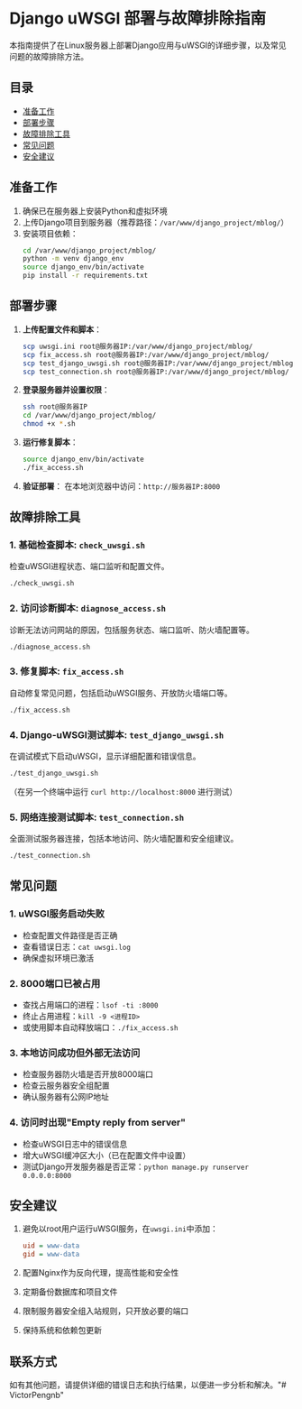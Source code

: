 # Django uWSGI 部署与故障排除指南

本指南提供了在Linux服务器上部署Django应用与uWSGI的详细步骤，以及常见问题的故障排除方法。

## 目录
- [准备工作](#准备工作)
- [部署步骤](#部署步骤)
- [故障排除工具](#故障排除工具)
- [常见问题](#常见问题)
- [安全建议](#安全建议)

## 准备工作
1. 确保已在服务器上安装Python和虚拟环境
2. 上传Django项目到服务器（推荐路径：`/var/www/django_project/mblog/`）
3. 安装项目依赖：
   ```bash
   cd /var/www/django_project/mblog/
   python -m venv django_env
   source django_env/bin/activate
   pip install -r requirements.txt
   ```

## 部署步骤
1. **上传配置文件和脚本**：
   ```bash
   scp uwsgi.ini root@服务器IP:/var/www/django_project/mblog/
   scp fix_access.sh root@服务器IP:/var/www/django_project/mblog/
   scp test_django_uwsgi.sh root@服务器IP:/var/www/django_project/mblog/
   scp test_connection.sh root@服务器IP:/var/www/django_project/mblog/
   ```

2. **登录服务器并设置权限**：
   ```bash
   ssh root@服务器IP
   cd /var/www/django_project/mblog/
   chmod +x *.sh
   ```

3. **运行修复脚本**：
   ```bash
   source django_env/bin/activate
   ./fix_access.sh
   ```

4. **验证部署**：
   在本地浏览器中访问：`http://服务器IP:8000`

## 故障排除工具

### 1. 基础检查脚本: `check_uwsgi.sh`
   检查uWSGI进程状态、端口监听和配置文件。
   ```bash
   ./check_uwsgi.sh
   ```

### 2. 访问诊断脚本: `diagnose_access.sh`
   诊断无法访问网站的原因，包括服务状态、端口监听、防火墙配置等。
   ```bash
   ./diagnose_access.sh
   ```

### 3. 修复脚本: `fix_access.sh`
   自动修复常见问题，包括启动uWSGI服务、开放防火墙端口等。
   ```bash
   ./fix_access.sh
   ```

### 4. Django-uWSGI测试脚本: `test_django_uwsgi.sh`
   在调试模式下启动uWSGI，显示详细配置和错误信息。
   ```bash
   ./test_django_uwsgi.sh
   ```
   （在另一个终端中运行 `curl http://localhost:8000` 进行测试）

### 5. 网络连接测试脚本: `test_connection.sh`
   全面测试服务器连接，包括本地访问、防火墙配置和安全组建议。
   ```bash
   ./test_connection.sh
   ```

## 常见问题

### 1. uWSGI服务启动失败
- 检查配置文件路径是否正确
- 查看错误日志：`cat uwsgi.log`
- 确保虚拟环境已激活

### 2. 8000端口已被占用
- 查找占用端口的进程：`lsof -ti :8000`
- 终止占用进程：`kill -9 <进程ID>`
- 或使用脚本自动释放端口：`./fix_access.sh`

### 3. 本地访问成功但外部无法访问
- 检查服务器防火墙是否开放8000端口
- 检查云服务器安全组配置
- 确认服务器有公网IP地址

### 4. 访问时出现"Empty reply from server"
- 检查uWSGI日志中的错误信息
- 增大uWSGI缓冲区大小（已在配置文件中设置）
- 测试Django开发服务器是否正常：`python manage.py runserver 0.0.0.0:8000`

## 安全建议
1. 避免以root用户运行uWSGI服务，在`uwsgi.ini`中添加：
   ```ini
   uid = www-data
   gid = www-data
   ```

2. 配置Nginx作为反向代理，提高性能和安全性

3. 定期备份数据库和项目文件

4. 限制服务器安全组入站规则，只开放必要的端口

5. 保持系统和依赖包更新

## 联系方式
如有其他问题，请提供详细的错误日志和执行结果，以便进一步分析和解决。"# VictorPengnb" 
